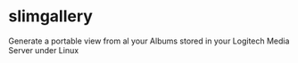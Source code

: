 # slimgallery
Generate a portable view from al your Albums stored in your Logitech Media Server under Linux
